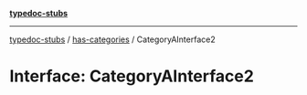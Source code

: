 [**typedoc-stubs**](../../index.md)

***

[typedoc-stubs](../../index.md) / [has-categories](../index.md) / CategoryAInterface2

# Interface: CategoryAInterface2
